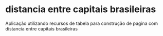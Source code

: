 # distancia entre capitais brasileiras

Aplicação utilizando recursos de tabela para 
construção de pagina com distancia entre
capitais brasileiras

